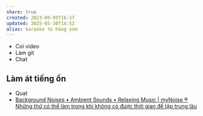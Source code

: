 ```yaml
---
share: true
created: 2023-09-05T16:17
updated: 2025-05-30T14:52
alias: karaoke từ hàng xóm
---
```

- Coi video
- Làm git
- Chat

## Làm át tiếng ồn
- Quạt
- [Background Noises • Ambient Sounds • Relaxing Music \| myNoise ®](https://mynoise.net/)
[Những thứ có thể làm trong khi không có được thời gian để tập trung lâu](./Nh%E1%BB%AFng%20th%E1%BB%A9%20c%C3%B3%20th%E1%BB%83%20l%C3%A0m%20trong%20khi%20kh%C3%B4ng%20c%C3%B3%20%C4%91%C6%B0%E1%BB%A3c%20th%E1%BB%9Di%20gian%20%C4%91%E1%BB%83%20t%E1%BA%ADp%20trung%20l%C3%A2u.md)